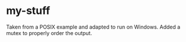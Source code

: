 # my-stuff
Taken from a POSIX example and adapted to run on Windows.
Added a mutex to properly order the output.
